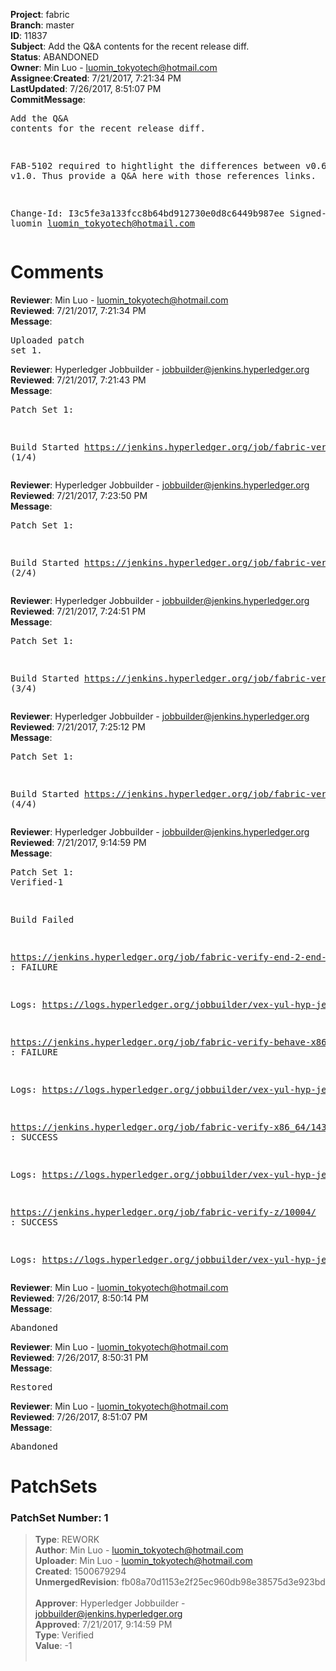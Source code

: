 <strong>Project</strong>: fabric</br><strong>Branch</strong>: master<br><strong>ID</strong>: 11837<br><strong>Subject</strong>: Add the Q&A contents for the recent release diff.<br><strong>Status</strong>: ABANDONED<br><strong>Owner</strong>: Min Luo - luomin_tokyotech@hotmail.com<br><strong>Assignee</strong>:<strong>Created</strong>: 7/21/2017, 7:21:34 PM<br><strong>LastUpdated</strong>: 7/26/2017, 8:51:07 PM<br><strong>CommitMessage</strong>:<br><pre>Add the Q&A contents for the recent release diff.

FAB-5102 required to hightlight the differences between v0.6 and v1.0.
Thus provide a Q&A here with those references links.

Change-Id: I3c5fe3a133fcc8b64bd912730e0d8c6449b987ee
Signed-off-by: luomin <luomin_tokyotech@hotmail.com>
</pre><h1>Comments</h1><strong>Reviewer</strong>: Min Luo - luomin_tokyotech@hotmail.com<br><strong>Reviewed</strong>: 7/21/2017, 7:21:34 PM<br><strong>Message</strong>: <pre>Uploaded patch set 1.</pre><strong>Reviewer</strong>: Hyperledger Jobbuilder - jobbuilder@jenkins.hyperledger.org<br><strong>Reviewed</strong>: 7/21/2017, 7:21:43 PM<br><strong>Message</strong>: <pre>Patch Set 1:

Build Started https://jenkins.hyperledger.org/job/fabric-verify-z/10004/ (1/4)</pre><strong>Reviewer</strong>: Hyperledger Jobbuilder - jobbuilder@jenkins.hyperledger.org<br><strong>Reviewed</strong>: 7/21/2017, 7:23:50 PM<br><strong>Message</strong>: <pre>Patch Set 1:

Build Started https://jenkins.hyperledger.org/job/fabric-verify-x86_64/14352/ (2/4)</pre><strong>Reviewer</strong>: Hyperledger Jobbuilder - jobbuilder@jenkins.hyperledger.org<br><strong>Reviewed</strong>: 7/21/2017, 7:24:51 PM<br><strong>Message</strong>: <pre>Patch Set 1:

Build Started https://jenkins.hyperledger.org/job/fabric-verify-end-2-end-x86_64/5853/ (3/4)</pre><strong>Reviewer</strong>: Hyperledger Jobbuilder - jobbuilder@jenkins.hyperledger.org<br><strong>Reviewed</strong>: 7/21/2017, 7:25:12 PM<br><strong>Message</strong>: <pre>Patch Set 1:

Build Started https://jenkins.hyperledger.org/job/fabric-verify-behave-x86_64/8399/ (4/4)</pre><strong>Reviewer</strong>: Hyperledger Jobbuilder - jobbuilder@jenkins.hyperledger.org<br><strong>Reviewed</strong>: 7/21/2017, 9:14:59 PM<br><strong>Message</strong>: <pre>Patch Set 1: Verified-1

Build Failed 

https://jenkins.hyperledger.org/job/fabric-verify-end-2-end-x86_64/5853/ : FAILURE

Logs: https://logs.hyperledger.org/jobbuilder/vex-yul-hyp-jenkins-1/fabric-verify-end-2-end-x86_64/5853

https://jenkins.hyperledger.org/job/fabric-verify-behave-x86_64/8399/ : FAILURE

Logs: https://logs.hyperledger.org/jobbuilder/vex-yul-hyp-jenkins-1/fabric-verify-behave-x86_64/8399

https://jenkins.hyperledger.org/job/fabric-verify-x86_64/14352/ : SUCCESS

Logs: https://logs.hyperledger.org/jobbuilder/vex-yul-hyp-jenkins-1/fabric-verify-x86_64/14352

https://jenkins.hyperledger.org/job/fabric-verify-z/10004/ : SUCCESS

Logs: https://logs.hyperledger.org/jobbuilder/vex-yul-hyp-jenkins-1/fabric-verify-z/10004</pre><strong>Reviewer</strong>: Min Luo - luomin_tokyotech@hotmail.com<br><strong>Reviewed</strong>: 7/26/2017, 8:50:14 PM<br><strong>Message</strong>: <pre>Abandoned</pre><strong>Reviewer</strong>: Min Luo - luomin_tokyotech@hotmail.com<br><strong>Reviewed</strong>: 7/26/2017, 8:50:31 PM<br><strong>Message</strong>: <pre>Restored</pre><strong>Reviewer</strong>: Min Luo - luomin_tokyotech@hotmail.com<br><strong>Reviewed</strong>: 7/26/2017, 8:51:07 PM<br><strong>Message</strong>: <pre>Abandoned</pre><h1>PatchSets</h1><h3>PatchSet Number: 1</h3><blockquote><strong>Type</strong>: REWORK<br><strong>Author</strong>: Min Luo - luomin_tokyotech@hotmail.com<br><strong>Uploader</strong>: Min Luo - luomin_tokyotech@hotmail.com<br><strong>Created</strong>: 1500679294<br><strong>UnmergedRevision</strong>: fb08a70d1153e2f25ec960db98e38575d3e923bd<br><br><strong>Approver</strong>: Hyperledger Jobbuilder - jobbuilder@jenkins.hyperledger.org<br><strong>Approved</strong>: 7/21/2017, 9:14:59 PM<br><strong>Type</strong>: Verified<br><strong>Value</strong>: -1<br><br></blockquote>
